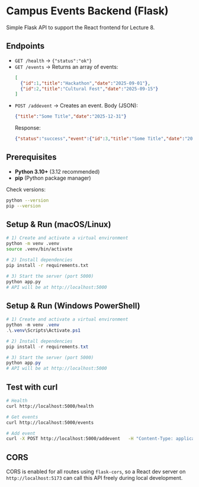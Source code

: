 # Campus Events Backend (Flask)

Simple Flask API to support the React frontend for Lecture 8.

## Endpoints

- `GET /health` → `{"status":"ok"}`
- `GET /events` → Returns an array of events:
  ```json
  [
    {"id":1,"title":"Hackathon","date":"2025-09-01"},
    {"id":2,"title":"Cultural Fest","date":"2025-09-15"}
  ]
  ```
- `POST /addevent` → Creates an event. Body (JSON):
  ```json
  {"title":"Some Title","date":"2025-12-31"}
  ```
  Response:
  ```json
  {"status":"success","event":{"id":3,"title":"Some Title","date":"2025-12-31"}}
  ```

## Prerequisites

- **Python 3.10+** (3.12 recommended)
- **pip** (Python package manager)

Check versions:
```bash
python --version
pip --version
```

## Setup & Run (macOS/Linux)

```bash
# 1) Create and activate a virtual environment
python -m venv .venv
source .venv/bin/activate

# 2) Install dependencies
pip install -r requirements.txt

# 3) Start the server (port 5000)
python app.py
# API will be at http://localhost:5000
```

## Setup & Run (Windows PowerShell)

```powershell
# 1) Create and activate a virtual environment
python -m venv .venv
.\.venv\Scripts\Activate.ps1

# 2) Install dependencies
pip install -r requirements.txt

# 3) Start the server (port 5000)
python app.py
# API will be at http://localhost:5000
```

## Test with curl

```bash
# Health
curl http://localhost:5000/health

# Get events
curl http://localhost:5000/events

# Add event
curl -X POST http://localhost:5000/addevent   -H "Content-Type: application/json"   -d '{"title":"Seminar","date":"2025-10-10"}'
```

## CORS

CORS is enabled for all routes using `flask-cors`, so a React dev server on `http://localhost:5173` can call this API freely during local development.
